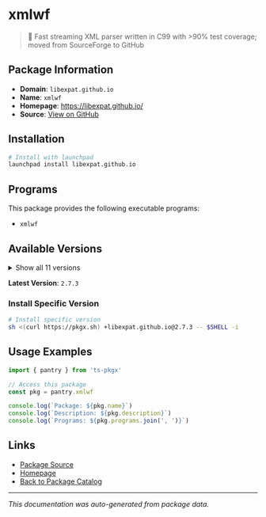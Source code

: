 # xmlwf

> :herb: Fast streaming XML parser written in C99 with >90% test coverage; moved from SourceForge to GitHub

## Package Information

- **Domain**: `libexpat.github.io`
- **Name**: `xmlwf`
- **Homepage**: https://libexpat.github.io/
- **Source**: [View on GitHub](https://github.com/pkgxdev/pantry/tree/main/projects/libexpat.github.io/package.yml)

## Installation

```bash
# Install with launchpad
launchpad install libexpat.github.io
```

## Programs

This package provides the following executable programs:

- `xmlwf`

## Available Versions

<details>
<summary>Show all 11 versions</summary>

- `2.7.3`, `2.7.2`, `2.7.1`, `2.7.0`, `2.6.4`
- `2.6.3`, `2.6.2`, `2.6.1`, `2.6.0`, `2.5.0`
- `2.4.9`

</details>

**Latest Version**: `2.7.3`

### Install Specific Version

```bash
# Install specific version
sh <(curl https://pkgx.sh) +libexpat.github.io@2.7.3 -- $SHELL -i
```

## Usage Examples

```typescript
import { pantry } from 'ts-pkgx'

// Access this package
const pkg = pantry.xmlwf

console.log(`Package: ${pkg.name}`)
console.log(`Description: ${pkg.description}`)
console.log(`Programs: ${pkg.programs.join(', ')}`)
```

## Links

- [Package Source](https://github.com/pkgxdev/pantry/tree/main/projects/libexpat.github.io/package.yml)
- [Homepage](https://libexpat.github.io/)
- [Back to Package Catalog](../../package-catalog.md)

---

*This documentation was auto-generated from package data.*
